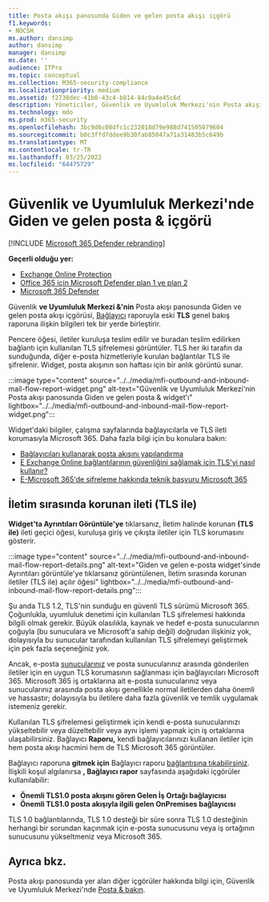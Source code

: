 ```yaml
---
title: Posta akışı panosunda Giden ve gelen posta akışı içgörü
f1.keywords:
- NOCSH
ms.author: dansimp
author: dansimp
manager: dansimp
ms.date: ''
audience: ITPro
ms.topic: conceptual
ms.collection: M365-security-compliance
ms.localizationpriority: medium
ms.assetid: f2738dec-41b0-43c4-b814-84c0a4e45c6d
description: Yöneticiler, Güvenlik ve Uyumluluk Merkezi'nin Posta akışı panosunda Giden ve gelen posta akışı hakkında bilgi & bilgi edinebilirsiniz.
ms.technology: mdo
ms.prod: m365-security
ms.openlocfilehash: 3bc9d6c08dfc1c232018d79e988d741505079604
ms.sourcegitcommit: b0c3ffd7ddee9b30fab85047a71a31483b5c649b
ms.translationtype: MT
ms.contentlocale: tr-TR
ms.lasthandoff: 03/25/2022
ms.locfileid: "64475729"
---
```

# <a name="outbound-and-inbound-mail-flow-insight-in-the-security--compliance-center"></a>Güvenlik ve Uyumluluk Merkezi'nde Giden ve gelen posta & içgörü

[!INCLUDE [Microsoft 365 Defender rebranding](../includes/microsoft-defender-for-office.md)]

**Geçerli olduğu yer:**
- [Exchange Online Protection](exchange-online-protection-overview.md)
- [Office 365 için Microsoft Defender plan 1 ve plan 2](defender-for-office-365.md)
- [Microsoft 365 Defender](../defender/microsoft-365-defender.md)

Güvenlik **ve Uyumluluk Merkezi &'nin** Posta akışı panosunda [](mail-flow-insights-v2.md) Giden ve gelen posta akışı [](https://protection.office.com) içgörüsi, [Bağlayıcı](view-mail-flow-reports.md#connector-report) raporuyla eski **TLS** genel bakış raporuna ilişkin bilgileri tek bir yerde birleştirir.

Pencere öğesi, iletiler kuruluşa teslim edilir ve buradan teslim edilirken bağlantı için kullanılan TLS şifrelemesi görüntüler. TLS her iki tarafın da sunduğunda, diğer e-posta hizmetleriyle kurulan bağlantılar TLS ile şifrelenir. Widget, posta akışının son haftası için bir anlık görüntü sunar.

:::image type="content" source="../../media/mfi-outbound-and-inbound-mail-flow-report-widget.png" alt-text="Güvenlik ve Uyumluluk Merkezi'nin Posta akışı panosunda Giden ve gelen posta & widget'ı" lightbox="../../media/mfi-outbound-and-inbound-mail-flow-report-widget.png":::

Widget'daki bilgiler, çalışma sayfalarında bağlayıcılarla ve TLS ileti korumasıyla Microsoft 365. Daha fazla bilgi için bu konulara bakın:

- [Bağlayıcıları kullanarak posta akışını yapılandırma](/exchange/mail-flow-best-practices/use-connectors-to-configure-mail-flow/use-connectors-to-configure-mail-flow)
- [E Exchange Online bağlantılarının güvenliğini sağlamak için TLS'yi nasıl kullanır?](../../compliance/exchange-online-uses-tls-to-secure-email-connections.md)
- [E-Microsoft 365'de şifreleme hakkında teknik başvuru Microsoft 365](../../compliance/technical-reference-details-about-encryption.md)

## <a name="message-protected-in-transit-by-tls"></a>İletim sırasında korunan ileti (TLS ile)

**Widget'ta Ayrıntıları Görüntüle'ye** tıklarsanız, İletim halinde korunan **(TLS ile)** ileti geçici öğesi, kuruluşa giriş ve çıkışta iletiler için TLS korumasını gösterir.

:::image type="content" source="../../media/mfi-outbound-and-inbound-mail-flow-report-details.png" alt-text="Giden ve gelen e-posta widget'sinde Ayrıntıları görüntüle'ye tıklarsanız görüntülenen, İletim sırasında korunan iletiler (TLS ile) açılır öğesi" lightbox="../../media/mfi-outbound-and-inbound-mail-flow-report-details.png":::

Şu anda TLS 1.2, TLS'nin sunduğu en güvenli TLS sürümü Microsoft 365. Çoğunlukla, uyumluluk denetimi için kullanılan TLS şifrelemesi hakkında bilgili olmak gerekir. Büyük olasılıkla, kaynak ve hedef e-posta sunucularının çoğuyla (bu sunuculara ve Microsoft'a sahip değil) doğrudan ilişkiniz yok, dolayısıyla bu sunucular tarafından kullanılan TLS şifrelemeyi geliştirmek için pek fazla seçeneğiniz yok.

Ancak, e-posta [sunucularınız](/exchange/mail-flow-best-practices/use-connectors-to-configure-mail-flow/use-connectors-to-configure-mail-flow) ve posta sunucularınız arasında gönderilen iletiler için en uygun TLS korumasının sağlanması için bağlayıcıları Microsoft 365. Microsoft 365 iş ortaklarına ait e-posta sunucularınız veya sunucularınız arasında posta akışı genellikle normal iletilerden daha önemli ve hassastır; dolayısıyla bu iletilere daha fazla güvenlik ve temlik uygulamak istemeniz gerekir.

Kullanılan TLS şifrelemesi geliştirmek için kendi e-posta sunucularınızı yükseltebilir veya düzeltebilir veya aynı işlemi yapmak için iş ortaklarına ulaşabilirsiniz. Bağlayıcı **Raporu,** kendi bağlayıcılarınızı kullanan iletiler için hem posta akışı hacmini hem de TLS Microsoft 365 görüntüler.

Bağlayıcı raporuna **gitmek için** Bağlayıcı raporu [bağlantısına tıkabilirsiniz](view-mail-flow-reports.md#connector-report). İlişkili koşul algılanırsa **, Bağlayıcı rapor** sayfasında aşağıdaki içgörüler kullanılabilir:

- **Önemli TLS1.0 posta akışını gören Gelen İş Ortağı bağlayıcısı**
- **Önemli TLS1.0 posta akışıyla ilgili gelen OnPremises bağlayıcısı**

TLS 1.0 bağlantılarında, TLS 1.0 desteği bir süre sonra TLS 1.0 desteğinin herhangi bir sorundan kaçınmak için e-posta sunucusunu veya iş ortağının sunucusunu yükseltmeniz veya Microsoft 365.

## <a name="see-also"></a>Ayrıca bkz.

Posta akışı panosunda yer alan diğer içgörüler hakkında bilgi için, Güvenlik ve Uyumluluk Merkezi'nde [Posta & bakın](mail-flow-insights-v2.md).